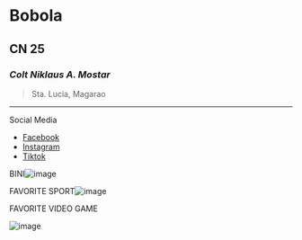 # Bobola
## CN 25
### *Colt Niklaus A. Mostar*
> Sta. Lucia, Magarao
---
Social Media
- [Facebook](https://www.example.com) 
- [Instagram](https://www.example.com)
- [Tiktok](https://www.example.com)

BINI![image](https://github.com/user-attachments/assets/b116f868-fb3b-4433-aeff-1915d43bf559)

FAVORITE SPORT![image](https://github.com/user-attachments/assets/76a44e4b-ed43-44e2-b6d7-1f652d511bb5)

FAVORITE VIDEO GAME


![image](https://github.com/user-attachments/assets/089c0c5c-68ab-4355-a2c1-aec00f788261)
